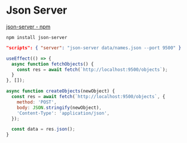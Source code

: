 # Json Server

[json-server - npm](https://www.npmjs.com/package/json-server)

```
npm install json-server
```

```json
"scripts": { "server": "json-server data/names.json --port 9500" }
```

```jsx
useEffect(() => {
  async function fetchObjects() {
    const res = await fetch(`http://localhost:9500/objects`);
  }
}, []);
```

```jsx
async function createObjects(newObject) {
  const res = await fetch(`http://localhost:9500/objects`, {
    method: 'POST',
    body: JSON.stringify(newObject),
    'Content-Type': 'application/json',
  });

  const data = res.json();
}
```
